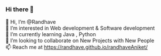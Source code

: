 ### Hi there 👋


<!-- **Randhave/Randhave** is a ✨ _special_ ✨ repository because its `README.md` (this file) appears on your GitHub profile.

Here are some ideas to get you started:
  -->
👋 Hi, I’m @Randhave                                                                                                                                                               
👀 I’m interested in Web development & Software development                                                                                                                       
🌱 I’m currently learning Java , Python                                                                                                                                           
💞️ I’m looking to collaborate on New Projects with New People                                                                                                                     
📫 Reach me at https://randhave.github.io/randhaveAniket/
